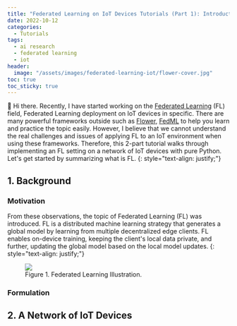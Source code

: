 ```yaml
---
title: "Federated Learning on IoT Devices Tutorials (Part 1): Introduction"
date: 2022-10-12
categories: 
  - Tutorials
tags: 
  - ai research
  - federated learning
  - iot
header: 
  image: "/assets/images/federated-learning-iot/flower-cover.jpg"
toc: true
toc_sticky: true
---
```


👋 Hi there. Recently, I have started working on the [Federated Learning](https://en.wikipedia.org/wiki/Federated_learning) (FL) field, Federated Learning deployment on IoT devices in specific. There are many powerful frameworks outside such as [Flower](https://flower.dev/), [FedML](https://doc.fedml.ai/) to help you learn and practice the topic easily. However, I believe that we cannot understand the real challenges and issues of applying FL to an IoT environment when using these frameworks. Therefore, this 2-part tutorial walks through implementing an FL setting on a network of IoT devices with pure Python. Let's get started by summarizing what is FL. 
{: style="text-align: justify;"}

## 1. Background

### Motivation

From these observations, the topic of Federated Learning (FL) was introduced. FL is a distributed machine learning strategy that generates a global model by learning from multiple decentralized edge clients. FL enables on-device training, keeping the client's local data private, and further, updating the global model based on the local model updates. 
{: style="text-align: justify;"}

<figure class="align-center">
  <img src="{{ site.url }}{{ site.baseurl }}/assets/images/federated-learning-iot/flower.jpg">
  <figcaption>Figure 1. Federated Learning Illustration. </figcaption>
</figure>

### Formulation

## 2. A Network of IoT Devices